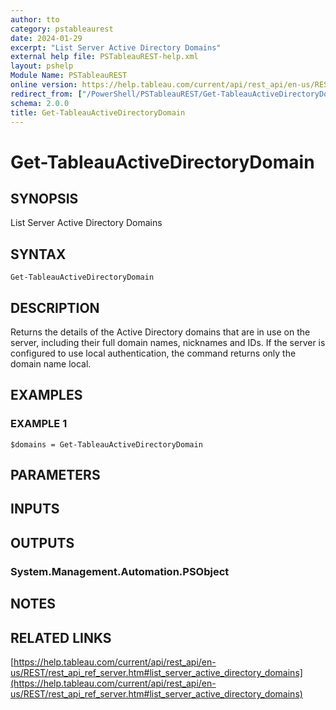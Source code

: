 ```yaml
---
author: tto
category: pstableaurest
date: 2024-01-29
excerpt: "List Server Active Directory Domains"
external help file: PSTableauREST-help.xml
layout: pshelp
Module Name: PSTableauREST
online version: https://help.tableau.com/current/api/rest_api/en-us/REST/rest_api_ref_server.htm#list_server_active_directory_domains
redirect_from: ["/PowerShell/PSTableauREST/Get-TableauActiveDirectoryDomain/", "/PowerShell/PSTableauREST/get-tableauactivedirectorydomain/", "/PowerShell/get-tableauactivedirectorydomain/"]
schema: 2.0.0
title: Get-TableauActiveDirectoryDomain
---
```


# Get-TableauActiveDirectoryDomain

## SYNOPSIS
List Server Active Directory Domains

## SYNTAX

```
Get-TableauActiveDirectoryDomain
```

## DESCRIPTION
Returns the details of the Active Directory domains that are in use on the server, including their full domain names, nicknames and IDs.
If the server is configured to use local authentication, the command returns only the domain name local.

## EXAMPLES

### EXAMPLE 1
```
$domains = Get-TableauActiveDirectoryDomain
```

## PARAMETERS

## INPUTS

## OUTPUTS

### System.Management.Automation.PSObject
## NOTES

## RELATED LINKS

[https://help.tableau.com/current/api/rest_api/en-us/REST/rest_api_ref_server.htm#list_server_active_directory_domains](https://help.tableau.com/current/api/rest_api/en-us/REST/rest_api_ref_server.htm#list_server_active_directory_domains)

